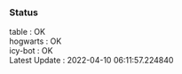 ### Status


table : OK  
hogwarts : OK  
icy-bot : OK  
Latest Update : 2022-04-10 06:11:57.224840
